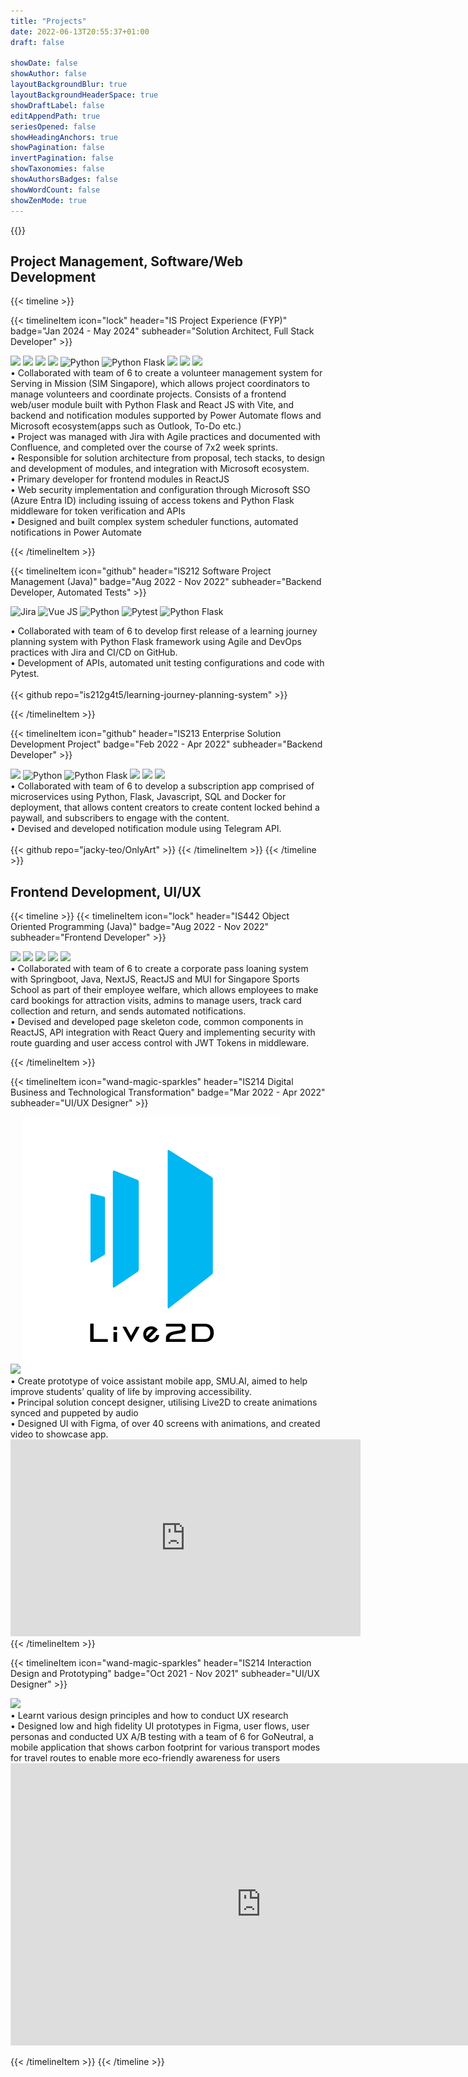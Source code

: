 ```yaml
---
title: "Projects"
date: 2022-06-13T20:55:37+01:00
draft: false

showDate: false
showAuthor: false
layoutBackgroundBlur: true
layoutBackgroundHeaderSpace: true
showDraftLabel: false
editAppendPath: true
seriesOpened: false
showHeadingAnchors: true
showPagination: false
invertPagination: false
showTaxonomies: false
showAuthorsBadges: false
showWordCount: false
showZenMode: true
---
```

{{<force-zenmode>}}

## Project Management, Software/Web Development
{{< timeline >}}

{{< timelineItem icon="lock" header="IS Project Experience (FYP)" badge="Jan 2024 - May 2024" subheader="Solution Architect, Full Stack Developer" >}}
<div class="tech-icons">
<img src="https://cdn.jsdelivr.net/gh/devicons/devicon@latest/icons/jira/jira-original-wordmark.svg" />
<img src="https://cdn.jsdelivr.net/gh/devicons/devicon@latest/icons/confluence/confluence-original-wordmark.svg" />
<img src="https://cdn.jsdelivr.net/gh/devicons/devicon@latest/icons/react/react-original-wordmark.svg" />
<img src="https://cdn.jsdelivr.net/gh/devicons/devicon@latest/icons/materialui/materialui-original.svg" /> 
<img src="https://cdn.jsdelivr.net/gh/devicons/devicon@latest/icons/python/python-original-wordmark.svg" alt="Python"/>
<img src="https://cdn.jsdelivr.net/gh/devicons/devicon@latest/icons/flask/flask-original.svg" alt="Python Flask"/>
<img src="https://cdn.jsdelivr.net/gh/devicons/devicon@latest/icons/azure/azure-original-wordmark.svg" />
<img src="https://cdn.jsdelivr.net/gh/devicons/devicon@latest/icons/cosmosdb/cosmosdb-original-wordmark.svg" /> 
<img src="https://cdn.jsdelivr.net/gh/devicons/devicon@latest/icons/amazonwebservices/amazonwebservices-original-wordmark.svg" />  
</div>
• Collaborated with team of 6 to create a volunteer management system for Serving in Mission (SIM Singapore), which allows project coordinators to manage volunteers and coordinate projects. Consists of a frontend web/user module built with Python Flask and React JS with Vite, and backend and notification modules supported by Power Automate flows and Microsoft ecosystem(apps such as Outlook, To-Do etc.)
<br>
• Project was managed with Jira with Agile practices and documented with Confluence, and completed over the course of 7x2 week sprints.
<br>
• Responsible for solution architecture from proposal, tech stacks, to design and development of modules, and integration with Microsoft ecosystem.  
<br>
• Primary developer for frontend modules in ReactJS  
<br>
• Web security implementation and configuration through Microsoft SSO (Azure Entra ID) including issuing of access tokens and Python Flask middleware for token verification and APIs  
<br>
• Designed and built complex system scheduler functions, automated notifications in Power Automate

{{< /timelineItem >}}

{{< timelineItem icon="github" header="IS212 Software Project Management (Java)" badge="Aug 2022 - Nov 2022" subheader="Backend Developer, Automated Tests" >}}

<div class="tech-icons">
<img src="https://cdn.jsdelivr.net/gh/devicons/devicon@latest/icons/jira/jira-original-wordmark.svg" alt="Jira"/>
<img src="https://cdn.jsdelivr.net/gh/devicons/devicon@latest/icons/vuejs/vuejs-original-wordmark.svg" alt="Vue JS"/>  
<img src="https://cdn.jsdelivr.net/gh/devicons/devicon@latest/icons/python/python-original-wordmark.svg" alt="Python"/>
<img src="https://cdn.jsdelivr.net/gh/devicons/devicon@latest/icons/pytest/pytest-original-wordmark.svg" alt="Pytest"/>
<img src="https://cdn.jsdelivr.net/gh/devicons/devicon@latest/icons/flask/flask-original.svg" alt="Python Flask"/>
</div>

•	Collaborated with team of 6 to develop first release of a learning journey planning system with Python Flask framework using Agile and DevOps practices with Jira and CI/CD on GitHub.
<br>
•	Development of APIs, automated unit testing configurations and code with Pytest.
<br>
<br>
{{< github repo="is212g4t5/learning-journey-planning-system" >}}

{{< /timelineItem >}}


{{< timelineItem icon="github" header="IS213 Enterprise Solution Development Project" badge="Feb 2022 - Apr 2022" subheader="Backend Developer" >}}
<div class="tech-icons">
<img src="https://cdn.jsdelivr.net/gh/devicons/devicon@latest/icons/vuejs/vuejs-original-wordmark.svg" />
<img src="https://cdn.jsdelivr.net/gh/devicons/devicon@latest/icons/python/python-original-wordmark.svg" alt="Python"/>
<img src="https://cdn.jsdelivr.net/gh/devicons/devicon@latest/icons/flask/flask-original.svg" alt="Python Flask"/>
<img src="https://cdn.jsdelivr.net/gh/devicons/devicon@latest/icons/mysql/mysql-original-wordmark.svg" />  
<img src="https://cdn.jsdelivr.net/gh/devicons/devicon@latest/icons/rabbitmq/rabbitmq-original-wordmark.svg" />
<img src="https://cdn.jsdelivr.net/gh/devicons/devicon@latest/icons/docker/docker-plain-wordmark.svg" />  
</div>
• Collaborated with team of 6 to develop a subscription app comprised of microservices using Python, Flask, Javascript, SQL and Docker for deployment, that allows content creators to create content locked behind a paywall, and subscribers to engage with the content.
<br>
• Devised and developed notification module using Telegram API.  
<br>
<br>
{{< github repo="jacky-teo/OnlyArt" >}}
{{< /timelineItem >}}
{{< /timeline >}}

## Frontend Development, UI/UX
{{< timeline >}}
{{< timelineItem icon="lock" header="IS442 Object Oriented Programming (Java)" badge="Aug 2022 - Nov 2022" subheader="Frontend Developer" >}}

<div class="tech-icons">
<img src="https://cdn.jsdelivr.net/gh/devicons/devicon@latest/icons/java/java-original-wordmark.svg" />
<img src="https://cdn.jsdelivr.net/gh/devicons/devicon@latest/icons/spring/spring-original-wordmark.svg" />
<img src="https://cdn.jsdelivr.net/gh/devicons/devicon@latest/icons/mysql/mysql-original-wordmark.svg" />
<img src="https://cdn.jsdelivr.net/gh/devicons/devicon@latest/icons/nextjs/nextjs-original-wordmark.svg" />
<img src="https://cdn.jsdelivr.net/gh/devicons/devicon@latest/icons/materialui/materialui-original.svg" />     
</div>
• Collaborated with team of 6 to create a corporate pass loaning system with Springboot, Java, NextJS, ReactJS and MUI for Singapore Sports School as part of their employee welfare, which allows employees to make card bookings for attraction visits, admins to manage users, track card collection and return, and sends automated notifications.
<br>
• Devised and developed page skeleton code, common components in ReactJS, API integration with React Query and implementing security with route guarding and user access control with JWT Tokens in middleware.


{{< /timelineItem >}}

{{< timelineItem icon="wand-magic-sparkles" header="IS214 Digital Business and Technological Transformation" badge="Mar 2022 - Apr 2022" subheader="UI/UX Designer" >}}
<div class="tech-icons"> 
<img src="https://cdn.jsdelivr.net/gh/devicons/devicon@latest/icons/figma/figma-original.svg" />
<img src="./images/Live2D_square.png" />
</div>
• Create prototype of voice assistant mobile app, SMU.AI, aimed to help improve students’ quality of life by improving accessibility.
<br>
• Principal solution concept designer, utilising Live2D to create animations synced and puppeted by audio
<br>
• Designed UI with Figma, of over 40 screens with animations, and created video to showcase app.
<br>
<span>
<iframe width="560" height="315" src="https://www.youtube.com/embed/-7wbLxnPB_U?si=hq2e9ZFsRzlEUi_h" title="YouTube video player" frameborder="0" allow="accelerometer; autoplay; clipboard-write; encrypted-media; gyroscope; picture-in-picture; web-share" referrerpolicy="strict-origin-when-cross-origin" allowfullscreen></iframe> 
{{< /timelineItem >}}


{{< timelineItem icon="wand-magic-sparkles" header="IS214 Interaction Design and Prototyping" badge="Oct 2021 - Nov 2021" subheader="UI/UX Designer" >}}
<div class="tech-icons"> 
<img src="https://cdn.jsdelivr.net/gh/devicons/devicon@latest/icons/figma/figma-original.svg" />
</div>
• Learnt various design principles and how to conduct UX research
<br>
• Designed low and high fidelity UI prototypes in Figma, user flows, user personas and conducted UX A/B testing with a team of 6 for GoNeutral, a mobile application that shows carbon footprint for various transport modes for travel routes to enable more eco-friendly awareness for users
<br>
<iframe style="border: 1px solid rgba(0, 0, 0, 0.1);" width="800" height="450" src="https://embed.figma.com/design/fw8ihlCCb643mZO94JuErC/GoNeutral-(Copy)?node-id=0-1&embed-host=share" allowfullscreen></iframe>
<span>

{{< /timelineItem >}}
{{< /timeline >}}
